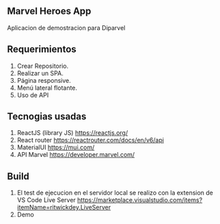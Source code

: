 ## Marvel Heroes App

Aplicacion de demostracion para Diparvel

## Requerimientos
1. Crear Repositorio.
2. Realizar un SPA.
3. Página responsive.
4. Menú lateral flotante.
5. Uso de API
## Tecnogias usadas
1. ReactJS (library JS) https://reactjs.org/
2. React router https://reactrouter.com/docs/en/v6/api
3. MaterialUI https://mui.com/
4. API Marvel https://developer.marvel.com/

## Build
1. El test de ejecucion en el servidor local se realizo con la extension de VS Code Live Server https://marketplace.visualstudio.com/items?itemName=ritwickdey.LiveServer
2. Demo 